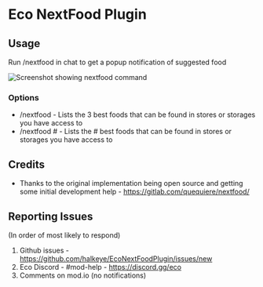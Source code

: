 # Eco NextFood Plugin

## Usage

Run /nextfood in chat to get a popup notification of suggested food

![Screenshot showing nextfood command](https://thumb.modcdn.io/mods/cfd4/574190/thumb_1020x2000/unknown.png)

### Options

* /nextfood - Lists the 3 best foods that can be found in stores or storages you have access to
* /nextfood # - Lists the # best foods that can be found in stores or storages you have access to

## Credits

* Thanks to the original implementation being open source and getting some initial development help - https://gitlab.com/quequiere/nextfood/

## Reporting Issues

(In order of most likely to respond)

1) Github issues - https://github.com/halkeye/EcoNextFoodPlugin/issues/new
2) Eco Discord - #mod-help - https://discord.gg/eco
3) Comments on mod.io (no notifications)
